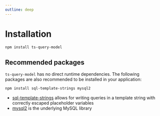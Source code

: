 ```yaml
---
outline: deep
---
```


# Installation

```sh
npm install ts-query-model
```

## Recommended packages

`ts-query-model` has no direct runtime dependencies. The following packages
are also recommended to be installed in your application:

```sh
npm install sql-template-strings mysql2
```

- [sql-template-strings](https://www.npmjs.com/package/sql-template-strings) allows for writing
  queries in a template string with correctly escaped placeholder variables
- [mysql2](https://www.npmjs.com/package/mysql2) is the underlying MySQL library

